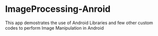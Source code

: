 # ImageProcessing-Anroid
This app demostrates the use of Android Libraries and few other custom codes to perform Image Manipulation in Android
